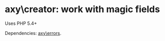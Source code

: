 # axy\creator: work with magic fields

Uses PHP 5.4+

Dependencies: [axy\errors](https://github.com/axypro/errors).
